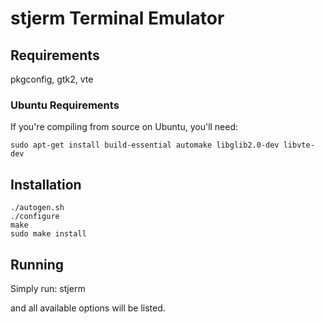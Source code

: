 # stjerm Terminal Emulator

## Requirements

pkgconfig, gtk2, vte

### Ubuntu Requirements

If you're compiling from source on Ubuntu, you'll need:

    sudo apt-get install build-essential automake libglib2.0-dev libvte-dev

## Installation

    ./autogen.sh
    ./configure
    make
    sudo make install


## Running

Simply run:
    stjerm

and all available options will be listed.
